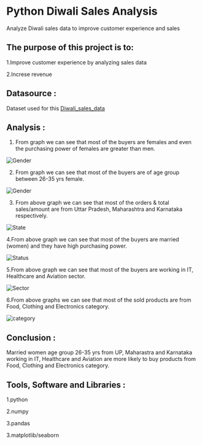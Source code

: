 
# Python Diwali Sales Analysis
Analyze Diwali sales data to improve customer experience and sales

## The purpose of this project is to:

1.Improve customer experience by analyzing sales data

2.Increse revenue

## Datasource :
Dataset used for this [Diwali_sales_data](https://github.com/kirannavale/Portfolio-Projects/blob/main/Python%20Diwali%20Sales%20Analysis/Diwali%20Sales%20Data.csv)

## Analysis : 
1. From  graph we can see that most of the buyers are females and even the purchasing power of females are greater than men.
   
![Gender](https://github.com/kirannavale/Portfolio-Projects/assets/34519689/49dd391f-95c8-48dd-9364-1ad227aa0ae1)

2. From graph we can see that most of the buyers are of age group between 26-35 yrs female.

![Gender](https://github.com/kirannavale/Portfolio-Projects/assets/34519689/9a6bad3d-fd37-4a28-a1f6-ec8e71348a9f)

3. From above graph we can see that most of the orders & total sales/amount are from Uttar Pradesh, Maharashtra and Karnataka respectively.

![State](https://github.com/kirannavale/Portfolio-Projects/assets/34519689/7bb33eeb-279c-4e48-8149-86d660392899)

4.From above graph we can see that most of the buyers are married (women) and they have high purchasing power.

![Status](https://github.com/kirannavale/Portfolio-Projects/assets/34519689/783d8724-1fed-496d-af1b-dd49e399f3be)

5.From above graph we can see that most of the buyers are working in IT, Healthcare and Aviation sector.

![Sector](https://github.com/kirannavale/Portfolio-Projects/assets/34519689/010c04a6-7df5-43d3-b937-f4ee4fe941d1)

6.From above graphs we can see that most of the sold products are from Food, Clothing and Electronics category.

![category](https://github.com/kirannavale/Portfolio-Projects/assets/34519689/21337d09-188c-489e-a4fc-eee16002b708)

## Conclusion : 

Married women age group 26-35 yrs from UP,  Maharastra and Karnataka working in IT, Healthcare and Aviation are more likely to buy products from Food, Clothing and Electronics category.


## Tools, Software and Libraries :


1.python

2.numpy

3.pandas

3.matplotlib/seaborn
